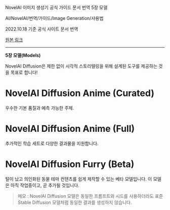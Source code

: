NovelAI 이미지 생성기 공식 가이드 문서 번역 5장 모델

AI/NovelAI/번역/가이드/Image Generation/사용법

2022.10.18 기준 공식 사이트 문서 번역

[원본 링크](https://docs.novelai.net/)

---

**5장 모델(Models)**

NovelAI Diffusion은 제한 없이 시각적 스토리텔링을 위해 설계된 도구를 제공하는 것을 목표로 합니다!

# NovelAI Diffusion Anime (Curated)

우수한 기본 품질과 예측 가능한 주제.

# NovelAI Diffusion Anime (Full)

추가적인 학습 세트로 다양한 결과물을 지원합니다.

# NovelAI Diffusion Furry (Beta)

털이 났고 의인화된 동물 테마 컨텐츠를 쉽게 제작할 수 있는 베타 모델입니다. 이 모델은 아직 작업중이고, 곧 추가될 것입니다.

> 메모 : NovelAI Diffusion 모델은 동일한 프롬프트와 시드를 사용하더라도 표준 Stable Diffusion 모델처럼 동일한 결과를 생성하지 않습니다.